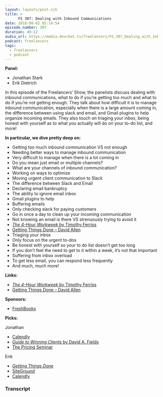 ```yaml
---
layout: layouts/post.njk
title: >
      FS 307: Dealing with Inbound Communications
date: 2018-08-02 05:14:54
episode_number: 307
duration: 49:12
audio_url: https://media.devchat.tv/freelancers/FS_307_Dealing_with_Inbound_Communications.mp3
podcast: freelancers
tags: 
  - freelancers
  - podcast
---
```


 **Panel:**

- Jonathan Stark
- Erik Dietrich

In this episode of the Freelancers’ Show, the panelists discuss dealing with inbound communications, what to do if you’re getting too much and what to do if you’re not getting enough. They talk about how difficult it is to manage inbound communication, especially when there is a large amount coming in, the difference between using slack and email, and Gmail plugins to help organize incoming emails. They also touch on triaging your inbox, being honest with yourself as to what you actually will do on your to-do list, and more!

**In particular, we dive pretty deep on:**

- Getting too much inbound communication VS not enough
- Needing better ways to manage inbound communication
- Very difficult to manage when there is a lot coming in
- Do you mean just email or multiple channels?
- What are your channels of inbound communication?
- Working on ways to optimize
- Moving urgent client communication to Slack
- The difference between Slack and Email
- Declaring email bankruptcy
- The ability to ignore email inbox 
- Gmail plugins to help
- Buffering emails
- Only checking slack for paying customers
- Go in once a day to clean up your incoming communication
- Not knowing an email is there VS strenuously trying to avoid it
- [_The 4-Hour Workweek_ by Timothy Ferriss](https://www.amazon.com/4-Hour-Workweek-Escape-Live-Anywhere/dp/0307465357/ref=sr_1_1?ie=UTF8&qid=1533255948&sr=8-1&keywords=the+4+hr+work+week)
- [Getting Things Done – David Allen](https://gettingthingsdone.com/)
- Triaging your inbox
- Only focus on the urgent to-dos
- Be honest with yourself so your to do list doesn’t get too long
- If you don’t feel the need to get to it within a week, it’s not that important
- Suffering from inbox overload
- To get less email, you can respond less frequently&nbsp;
- And much, much more!

**Links:**

- [_The 4-Hour Workweek_ by Timothy Ferriss](https://www.amazon.com/4-Hour-Workweek-Escape-Live-Anywhere/dp/0307465357/ref=sr_1_1?ie=UTF8&qid=1533255948&sr=8-1&keywords=the+4+hr+work+week)
- [Getting Things Done – David Allen](https://gettingthingsdone.com/)

**Sponsors:**

- [FreshBooks](https://www.freshbooks.com/invoice?ref=11731&utm_source=pbm&utm_medium=affiliate-program&utm_influencer=419364&utm_campaign=podcast-influencers)

**Picks:**

Jonathan

- [Calendly](https://calendly.com/)
- [_Guide to Winning Clients_ by David A. Fields](https://www.amazon.com/Irresistible-Consultants-Guide-Winning-Clients-ebook/dp/B06WVGXT6H)
- [The Pricing Seminar](https://thepricingseminar.com/)

Erik

- [_Getting Things Done_](https://gettingthingsdone.com/)
- [SiteGround](https://www.siteground.com/)
- [Calendly](https://calendly.com/)


### Transcript


